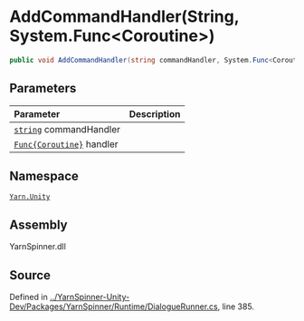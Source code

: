 # AddCommandHandler\(String, System.Func&lt;Coroutine&gt;\)

```csharp
public void AddCommandHandler(string commandHandler, System.Func<Coroutine> handler)
```

## Parameters

| Parameter | Description |
| :--- | :--- |
| [`string`](https://docs.microsoft.com/dotnet/api/System.String) commandHandler |  |
| [`Func{Coroutine}`](https://docs.microsoft.com/dotnet/api/System.Func{Coroutine}) handler |  |

## Namespace

[`Yarn.Unity`](../)

## Assembly

YarnSpinner.dll

## Source

Defined in [../YarnSpinner-Unity-Dev/Packages/YarnSpinner/Runtime/DialogueRunner.cs](https://github.com/YarnSpinnerTool/YarnSpinner-Unity//blob/develop/Runtime/DialogueRunner.cs#L385), line 385.


